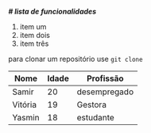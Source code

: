 **_# lista de funcionalidades_**

1. item um
2. item dois
3. item três

para clonar um repositório use `git clone` 


| Nome | Idade | Profissão|
|------|-------|----------|
| Samir | 20 | desempregado|
| Vitória | 19 | Gestora |
| Yasmin | 18 | estudante |

